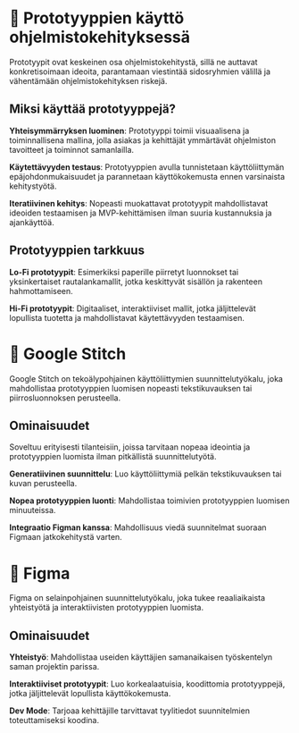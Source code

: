 # 🧪 Prototyyppien käyttö ohjelmistokehityksessä

Prototyypit ovat keskeinen osa ohjelmistokehitystä, sillä ne auttavat konkretisoimaan ideoita, parantamaan viestintää sidosryhmien välillä ja vähentämään ohjelmistokehityksen riskejä.

## Miksi käyttää prototyyppejä?

**Yhteisymmärryksen luominen**: Prototyyppi toimii visuaalisena ja toiminnallisena mallina, jolla asiakas ja kehittäjät ymmärtävät ohjelmiston tavoitteet ja toiminnot samanlailla.

**Käytettävyyden testaus**: Prototyyppien avulla tunnistetaan käyttöliittymän epäjohdonmukaisuudet ja parannetaan käyttökokemusta ennen varsinaista kehitystyötä. 

**Iteratiivinen kehitys**: Nopeasti muokattavat prototyypit mahdollistavat ideoiden testaamisen ja MVP-kehittämisen ilman suuria kustannuksia ja ajankäyttöä.

## Prototyyppien tarkkuus

**Lo-Fi prototyypit**: Esimerkiksi paperille piirretyt luonnokset tai yksinkertaiset rautalankamallit, jotka keskittyvät sisällön ja rakenteen hahmottamiseen.

**Hi-Fi prototyypit**: Digitaaliset, interaktiiviset mallit, jotka jäljittelevät lopullista tuotetta ja mahdollistavat käytettävyyden testaamisen. 

# 🤖 Google Stitch

Google Stitch on tekoälypohjainen käyttöliittymien suunnittelutyökalu, joka mahdollistaa prototyyppien luomisen nopeasti tekstikuvauksen tai piirrosluonnoksen perusteella.

## Ominaisuudet

Soveltuu erityisesti tilanteisiin, joissa tarvitaan nopeaa ideointia ja prototyyppien luomista ilman pitkällistä suunnittelutyötä.

**Generatiivinen suunnittelu**: Luo käyttöliittymiä pelkän tekstikuvauksen tai kuvan perusteella.

**Nopea prototyyppien luonti**: Mahdollistaa toimivien prototyyppien luomisen minuuteissa.

**Integraatio Figman kanssa**: Mahdollisuus viedä suunnitelmat suoraan Figmaan jatkokehitystä varten.

# 🎨 Figma

Figma on selainpohjainen suunnittelutyökalu, joka tukee reaaliaikaista yhteistyötä ja interaktiivisten prototyyppien luomista.

## Ominaisuudet

**Yhteistyö**: Mahdollistaa useiden käyttäjien samanaikaisen työskentelyn saman projektin parissa.

**Interaktiiviset prototyypit**: Luo korkealaatuisia, koodittomia prototyyppejä, jotka jäljittelevät lopullista käyttökokemusta.

**Dev Mode**: Tarjoaa kehittäjille tarvittavat tyylitiedot suunnitelmien toteuttamiseksi koodina.
